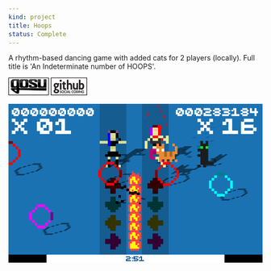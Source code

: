```yaml
---
kind: project
title: Hoops
status: Complete
---
```



A rhythm-based dancing game with added cats for 2 players (locally). Full title is 'An Indeterminate number of HOOPS'.

[![Gosu forum](/images/libgosu.png)](http://www.libgosu.org/cgi-bin/mwf/topic_show.pl?tid=582 "Gosu forum")
[![Github project](/images/github.png)](https://github.com/Spooner/hoops "Github project")

![Screenshot](/images/screenshots/hoops_02.png "Two players dancing")

